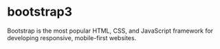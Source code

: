 # bootstrap3
Bootstrap is the most popular HTML, CSS, and JavaScript framework for developing responsive, mobile-first websites.
